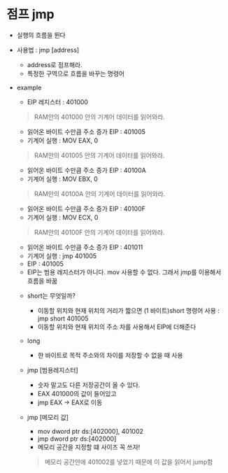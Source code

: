 # 점프 jmp
- 실행의 흐름을 뛴다
- 사용법 : jmp [address]
    - address로 점프해라.
    - 특정한 구역으로 흐름을 바꾸는 명령어
- example
    - EIP 레지스터 : 401000
    > RAM안의 401000 안의 기계어 데이터를 읽어와라.
    - 읽어온 바이트 수만큼 주소 증가 EIP : 401005
    - 기계어 실행 : MOV EAX, 0
    > RAM안의 401005 안의 기계어 데이터를 읽어와라.
    - 읽어온 바이트 수만큼 주소 증가 EIP : 40100A
    - 기계어 실행 : MOV EBX, 0
    > RAM안의 40100A 안의 기계어 데이터를 읽어와라.
    - 읽어온 바이트 수만큼 주소 증가 EIP : 40100F
    - 기계어 실행 : MOV ECX, 0

    > RAM안의 40100F 안의 기계어 데이터를 읽어와라.
    - 읽어온 바이트 수만큼 주소 증가 EIP : 401011
    - 기계어 실행 : jmp 401005
    - EIP : 401005
    * EIP는 범용 레지스터가 아니다. mov 사용할 수 없다. 그래서 jmp를 이용해서 흐름을 바꿈

    - short는 무엇일까?
        - 이동할 위치와 현재 위치의 거리가 짧으면 (1 바이트)short 명령어 사용 : jmp short 401005
        - 이동할 위치와 현재 위치의 주소 차를 사용해서 EIP에 더해준다

    - long
        - 한 바이트로 목적 주소와의 차이를 저장할 수 없을 때 사용

    - jmp [범용레지스터]
        - 숫자 말고도 다른 저장공간이 올 수 있다.
        - EAX 401000의 값이 들어있고
        - jmp EAX -> EAX로 이동

    - jmp [메모리 값]
        - mov dword ptr ds:[402000], 401002
        - jmp dword ptr ds:[402000]
        * 메모리 공간을 지정할 떄 사이즈 꼭 쓰자!
        > 메모리 공간안에 401002를 넣었기 때문에 이 값을 읽어서 jump함
    